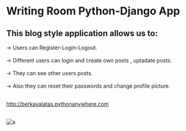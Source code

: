 # Writing Room Python-Django App

## This blog style application allows us to:

-> Users can Register-Login-Logout. <br><br>
-> Different users can login and create own posts , uptadate posts. <br><br>
-> They can see other users posts. <br><br> 
-> Also they can reset their passwords and change profile picture. <br><br>

http://berkayalatas.pythonanywhere.com  <br><br>


![a](https://user-images.githubusercontent.com/59448862/95679986-fa9a6600-0bde-11eb-9e1f-c34d0a866ded.PNG)

